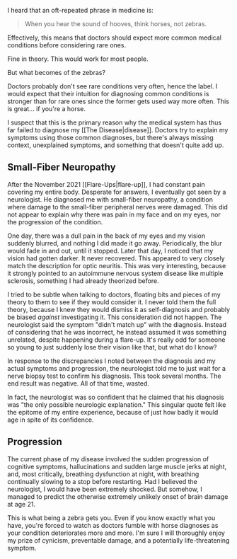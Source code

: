 I heard that an oft-repeated phrase in medicine is:

> When you hear the sound of hooves, think horses, not zebras.

Effectively, this means that doctors should expect more common medical conditions before considering rare ones.

Fine in theory. This would work for most people.

But what becomes of the zebras?

Doctors probably don't see rare conditions very often, hence the label. I would expect that their intuition for diagnosing common conditions is stronger than for rare ones since the former gets used way more often. This is great... if you're a horse.

I suspect that this is the primary reason why the medical system has thus far failed to diagnose my [[The Disease|disease]]. Doctors try to explain my symptoms using those common diagnoses, but there's always missing context, unexplained symptoms, and something that doesn't quite add up.

## Small-Fiber Neuropathy

After the November 2021 [[Flare-Ups|flare-up]], I had constant pain covering my entire body. Desperate for answers, I eventually got seen by a neurologist. He diagnosed me with small-fiber neuropathy, a condition where damage to the small-fiber peripheral nerves were damaged. This did not appear to explain why there was pain in my face and on my eyes, nor the progression of the condition.

One day, there was a dull pain in the back of my eyes and my vision suddenly blurred, and nothing I did made it go away. Periodically, the blur would fade in and out, until it stopped. Later that day, I noticed that my vision had gotten darker. It never recovered. This appeared to very closely match the description for optic neuritis. This was very interesting, because it strongly pointed to an autoimmune nervous system disease like multiple sclerosis, something I had already theorized before.

I tried to be subtle when talking to doctors, floating bits and pieces of my theory to them to see if they would consider it. I never told them the full theory, because I knew they would dismiss it as self-diagnosis and probably be biased *against* investigating it. This consideration did not happen. The neurologist said the symptom "didn't match up" with the diagnosis. Instead of considering that he was incorrect, he instead assumed it was something unrelated, despite happening during a flare-up. It's really odd for someone so young to just suddenly lose their vision like that, but what do I know?

In response to the discrepancies I noted between the diagnosis and my actual symptoms and progression, the neurologist told me to just wait for a nerve biopsy test to confirm his diagnosis. This took several months. The end result was negative. All of that time, wasted.

In fact, the neurologist was so confident that he claimed that his diagnosis was "the only possible neurologic explanation." This singular quote felt like the epitome of my entire experience, because of just how badly it would age in spite of its confidence.

## Progression

The current phase of my disease involved the sudden progression of cognitive symptoms, hallucinations and sudden large muscle jerks at night, and, most critically, breathing dysfunction at night, with breathing continually slowing to a stop before restarting. Had I believed the neurologist, I would have been extremely shocked. But somehow, I managed to predict the otherwise extremely unlikely onset of brain damage at age 21.

This is what being a zebra gets you. Even if you know exactly what you have, you're forced to watch as doctors fumble with horse diagnoses as your condition deteriorates more and more. I'm sure I will thoroughly enjoy my prize of cynicism, preventable damage, and a potentially life-threatening symptom.